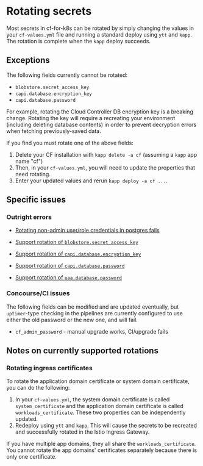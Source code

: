 # Rotating secrets
Most secrets in cf-for-k8s can be rotated by simply changing the values in your `cf-values.yml` file and running a standard deploy using `ytt` and `kapp`. The rotation is complete when the `kapp` deploy succeeds.

## Exceptions

The following fields currently cannot be rotated:

* `blobstore.secret_access_key`
* `capi.database.encryption_key`
* `capi.database.password`

For example, rotating the Cloud Controller DB encryption key is a breaking change. Rotating the key will
require a recreating your environment (including deleting database contents) in order to prevent decryption errors when fetching
previously-saved data.

If you find you must rotate one of the above fields: 

1. Delete your CF installation with `kapp delete -a cf` (assuming a `kapp` app name "cf")
1. Then, in your `cf-values.yml`, you will need to update the properties that need rotating.
1. Enter your updated values and rerun `kapp deploy -a cf ...`. 

## Specific issues

### Outright errors

* [Rotating non-admin user/role credentials in postgres fails](https://github.com/cloudfoundry/cf-for-k8s/issues/216) 

* [Support rotation of `blobstore.secret_access_key`](https://github.com/cloudfoundry/cf-for-k8s/issues/527)

* [Support rotation of `capi.database.encryption_key`](https://github.com/cloudfoundry/cf-for-k8s/issues/529)

* [Support rotation of `capi.database.password`](https://github.com/cloudfoundry/cf-for-k8s/issues/530)

* [Support rotation of `uaa.database.password`](https://github.com/cloudfoundry/cf-for-k8s/issues/566)

### Concourse/CI issues

The following fields can be modified and are updated eventually, but
`uptimer`-type checking in the pipelines are currently configured to
use either the old password or the new one, and will fail.

* `cf_admin_password` - manual upgrade works, CI/upgrade fails

## Notes on currently supported rotations

### Rotating ingress certificates
To rotate the application domain certificate or system domain certificate, you
can do the following:

1. In your `cf-values.yml`, the system domain certificate is called
`system_certificate` and the application domain certificate is called
`workloads_certificate`. These two properties can be independently updated.
2. Redeploy using `ytt` and `kapp`. This will cause the secrets to be recreated and
successfully rotated in the Istio Ingress Gateway.

If you have multiple app domains, they all share the `workloads_certificate`.
You cannot rotate the app domains' certificates separately because there is only
one certificate.
